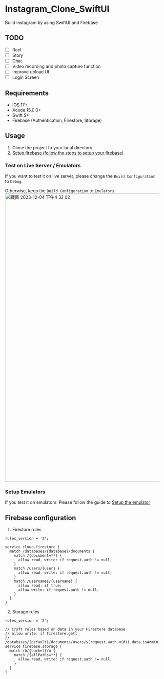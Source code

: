 # Instagram_Clone_SwiftUI
Build Instagram by using SwiftUI and Firebase

## TODO
- [ ] Reel
- [ ] Story
- [ ] Chat
- [ ] Video recording and photo capture function
- [ ] Improve upload UI
- [ ] Login Screen

## Requirements
- iOS 17+
- Xcode 15.0.0+
- Swift 5+
- Firebase (Authentication, Firestore, Storage)

## Usage
1. Clone the project to your local directory
2. [Setup firebase (follow the steps to setup your firebase)](https://firebase.google.com/docs/ios/setup)

### Test on Live Server / Emulators
If you want to test it on live server, please change the `Build Configuration` to `Debug`.

Otherwise, keep the `Build Configuration` to `Emulators`
<img width="943" alt="截圖 2023-12-04 下午4 32 02" src="https://github.com/ElvisWong213/Instagram_Clone_SwiftUI/assets/40566101/76b89672-808e-45a8-b408-7e4608ab4ab6">

### Setup Emulators
If you test it on emulators. Please follow the guide to [Setup the emulator](https://firebase.google.com/docs/emulator-suite/install_and_configure)

## Firebase configuration 

1. Firestore rules
```
rules_version = '2';

service cloud.firestore {
  match /databases/{database}/documents {
    match /{document=**} {
      allow read, write: if request.auth != null;
    }
    match /users/{user} {
      allow read, write: if request.auth != null;
    }
    match /usernames/{username} {
      allow read: if true;
      allow write: if request.auth != null;
    }
  }
}
```
2. Storage rules
```
rules_version = '2';

// Craft rules based on data in your Firestore database
// allow write: if firestore.get(
//    /databases/(default)/documents/users/$(request.auth.uid)).data.isAdmin;
service firebase.storage {
  match /b/{bucket}/o {
    match /{allPaths=**} {
      allow read, write: if request.auth != null;
    }
  }
}

```
